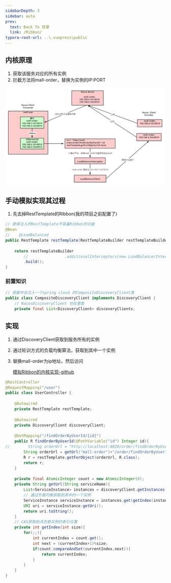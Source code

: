```yaml
---
sidebarDepth: 3
sidebar: auto
prev:
  text: Back To 目录
  link: /Ribbon/
typora-root-url: ..\.vuepress\public
---
```


## 内核原理

1. 获取该服务对应的所有实例
2. 拦截方法将mall-order，替换为实例的IP:PORT

![img](/images/ribbon/13570.png)



## 手动模拟实现其过程

1. 先去掉RestTemplate的Ribbon(我的项目之前配置了)

```java
// 使得注入的RestTemplate不具备Ribbon的功能
@Bean
//    @LoadBalanced  
public RestTemplate restTemplate(RestTemplateBuilder restTemplateBuilder){

    return restTemplateBuilder
        //                .additionalInterceptors(new LoadBalancerInterceptor(loadBalancerClient))
        .build();
}
```

### 前置知识

```java
// 容器中会注入一个spring cloud 的CompositeDiscoveryClient类
public class CompositeDiscoveryClient implements DiscoveryClient {
	// NacosDiscoveryClient 也在里面
	private final List<DiscoveryClient> discoveryClients;
```

## 实现

1. 通过DiscoveryClient获取到服务所有的实例

2. 通过轮训方式的负载均衡算法，获取到其中一个实例

3. 替换mall-order为ip地址，然后访问

   [模拟Ribbon的内核实现-github](https://github.com/Q10Viking/springcloudalibaba/tree/main/03-learn-spring-cloud-alibaba)

```java
@RestController
@RequestMapping("/user")
public class UserController {

    @Autowired
    private RestTemplate restTemplate;

    @Autowired
    private DiscoveryClient discoveryClient;

    @GetMapping("/findOrderByUserId/{id}")
    public R findOrderByUserId(@PathVariable("id") Integer id){
//        String orderUrl = "http://localhost:8020/order/findOrderByUserId/"+id;
        String orderUrl = getUrl("mall-order")+"/order/findOrderByUserId/"+id;
        R r = restTemplate.getForObject(orderUrl, R.class);
        return r;
    }

    private final AtomicInteger count = new AtomicInteger(0);
    private String getUrl(String serviceName){
        List<ServiceInstance> instances = discoveryClient.getInstances(serviceName);
        // 通过负载均衡获取到其中的一个实例
        ServiceInstance serviceInstance = instances.get(getIndex(instances.size()));
        URI uri = serviceInstance.getUri();
        return uri.toString();
    }
    // CAS获取到洗衣歌实例的索引位置
    private int getIndex(int size){
        for(;;){
            int currentIndex = count.get();
            int next = (currentIndex+1)%size;
            if(count.compareAndSet(currentIndex,next)){
                return currentIndex;
            }
        }
    }
}

```

